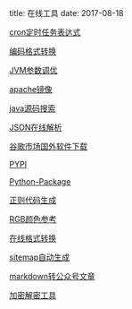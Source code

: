 title: 在线工具
date: 2017-08-18  


[cron定时任务表达式](http://cron.qqe2.com/)

[编码格式转换](http://tool.chinaz.com/tools/unicode.aspx)

[JVM参数调优](http://xxfox.perfma.com/)

[apache镜像](https://www.apache.org/dyn/closer.cgi)

[java源码搜索](http://grepcode.com/)

[JSON在线解析](https://www.json.cn/)

[谷歌市场国外软件下载](http://apps.evozi.com/)

[PYPI](https://pypi.org/)

[Python-Package](https://www.lfd.uci.edu/~gohlke/pythonlibs/)

[正则代码生成](http://tool.chinaz.com/regex)

[RGB颜色参考](http://tool.oschina.net/commons?type=3)

[在线格式转换](https://www.hipdf.com/)

[sitemap自动生成](https://www.xml-sitemaps.com/)

[markdown转公众号文章](https://github.com/dyc87112/online-markdown)

[加密解密工具](http://tool.chacuo.net/cryptdes)